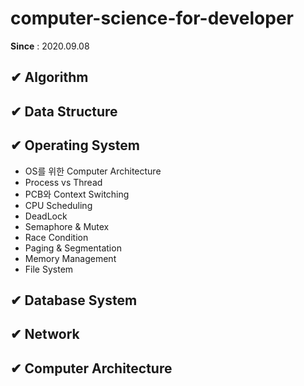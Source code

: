 # computer-science-for-developer

**Since** : 2020.09.08

## ✔ Algorithm

## ✔ Data Structure

## ✔ Operating System
- OS를 위한 Computer Architecture
- Process vs Thread
- PCB와 Context Switching
- CPU Scheduling
- DeadLock
- Semaphore & Mutex
- Race Condition
- Paging & Segmentation
- Memory Management
- File System

## ✔ Database System

## ✔ Network

## ✔ Computer Architecture
